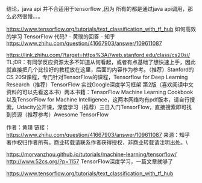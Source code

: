 结论，java api  并不合适用于tensorflow ,因为 所有的都是通过java api调用，那么必然很慢。。。


https://www.tensorflow.org/tutorials/text_classification_with_tf_hub
如何高效的学习 TensorFlow 代码? - 黄璞的回答 - 知乎
https://www.zhihu.com/question/41667903/answer/109611087

https://link.zhihu.com/?target=https%3A//web.stanford.edu/class/cs20si/
TL;DR：有同学反应资源太多不知道从何看起，或者有点基础了想快速上手，因此就直接把几个比较好的教程放在这里，后面的内容作为参考。（推荐）Stanford的CS 20SI课程，专门针对TensorFlow的课程，Tensorflow for Deep Learning Research（推荐）TensorFlow 实战Google深度学习框架 第2版（喜欢阅读中文资料的可以先看这本书）两本书籍：TensorFlow  Machine Learning Cookbook以及TensorFlow for Machine Intelligence，这两本网络均有pdf版本，请自行搜索。Udacity公开课，深度学习（推荐）三日入门TensorFlow，直接搜索即可找到资源（推荐参考）Awesome TensorFlow

作者：黄璞
链接：https://www.zhihu.com/question/41667903/answer/109611087
来源：知乎
著作权归作者所有。商业转载请联系作者获得授权，非商业转载请注明出处。\



https://morvanzhou.github.io/tutorials/machine-learning/tensorflow/
http://www.52cs.org/?p=1157 TensorFlow深度学习，一篇文章就够了


https://www.tensorflow.org/tutorials/text_classification_with_tf_hub


